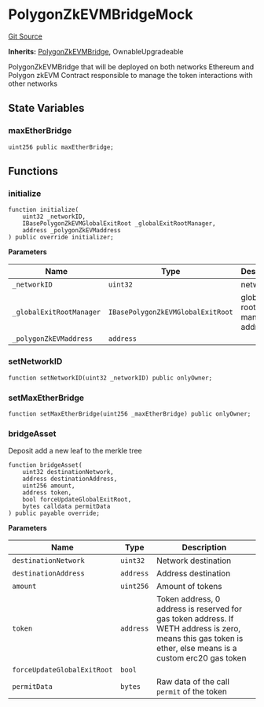 # PolygonZkEVMBridgeMock
[Git Source](https://github.com/agglayer/agglayer-contracts/blob/a8bf2955890e7123a84542ced57636d763299651/contracts/mocks/PolygonZkEVMBridgeMock.sol)

**Inherits:**
[PolygonZkEVMBridge](/contracts/PolygonZkEVMBridge.sol/contract.PolygonZkEVMBridge.md), OwnableUpgradeable

PolygonZkEVMBridge that will be deployed on both networks Ethereum and Polygon zkEVM
Contract responsible to manage the token interactions with other networks


## State Variables
### maxEtherBridge

```solidity
uint256 public maxEtherBridge;
```


## Functions
### initialize


```solidity
function initialize(
    uint32 _networkID,
    IBasePolygonZkEVMGlobalExitRoot _globalExitRootManager,
    address _polygonZkEVMaddress
) public override initializer;
```
**Parameters**

|Name|Type|Description|
|----|----|-----------|
|`_networkID`|`uint32`|networkID|
|`_globalExitRootManager`|`IBasePolygonZkEVMGlobalExitRoot`|global exit root manager address|
|`_polygonZkEVMaddress`|`address`||


### setNetworkID


```solidity
function setNetworkID(uint32 _networkID) public onlyOwner;
```

### setMaxEtherBridge


```solidity
function setMaxEtherBridge(uint256 _maxEtherBridge) public onlyOwner;
```

### bridgeAsset

Deposit add a new leaf to the merkle tree


```solidity
function bridgeAsset(
    uint32 destinationNetwork,
    address destinationAddress,
    uint256 amount,
    address token,
    bool forceUpdateGlobalExitRoot,
    bytes calldata permitData
) public payable override;
```
**Parameters**

|Name|Type|Description|
|----|----|-----------|
|`destinationNetwork`|`uint32`|Network destination|
|`destinationAddress`|`address`|Address destination|
|`amount`|`uint256`|Amount of tokens|
|`token`|`address`|Token address, 0 address is reserved for gas token address. If WETH address is zero, means this gas token is ether, else means is a custom erc20 gas token|
|`forceUpdateGlobalExitRoot`|`bool`||
|`permitData`|`bytes`|Raw data of the call `permit` of the token|


